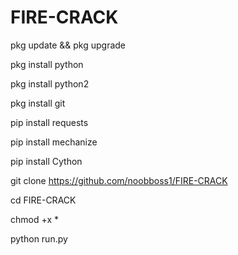 # FIRE-CRACK


pkg update && pkg upgrade

pkg install python

pkg install python2

pkg install git 

pip install requests

pip install mechanize

pip install Cython

git clone https://github.com/noobboss1/FIRE-CRACK

cd FIRE-CRACK

chmod +x *

python run.py

